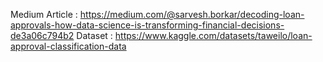 Medium Article : https://medium.com/@sarvesh.borkar/decoding-loan-approvals-how-data-science-is-transforming-financial-decisions-de3a06c794b2
Dataset : https://www.kaggle.com/datasets/taweilo/loan-approval-classification-data
